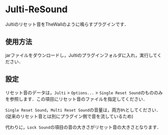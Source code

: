 # Julti-ReSound
Jultiのリセット音をTheWallのように鳴らすプラグインです．

## 使用方法
jarファイルをダウンロードし，Jultiのプラグインフォルダに入れ，実行してください．

## 設定
リセット音のデータは，`Julti` > `Options...` > `Single Reset Sound`のもののみを参照します．この項目にリセット音のファイルを指定してください．

`Single Reset Sound`，`Multi Reset Sound`の音量は，両方`0%`としてください．(従来のリセット音とは別にプラグイン側で音を流しているため)

代わりに，`Lock Sound`の項目の音の大きさがリセット音の大きさとなります．
